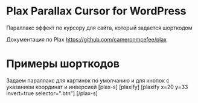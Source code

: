 # Plax Parallax Cursor for WordPress

Параллакс эффект по курсору для сайта, который задается шорткодом

Документация по Plax https://github.com/cameronmcefee/plax

# Примеры шорткодов

Задаем параллакс для картинок по умолчанию и для кнопок с указанием координат и инверсией
[plax-s]
[plaxify]
[plaxify x=20 y=33 invert=true selector=".btn"]
[/plax-s]
